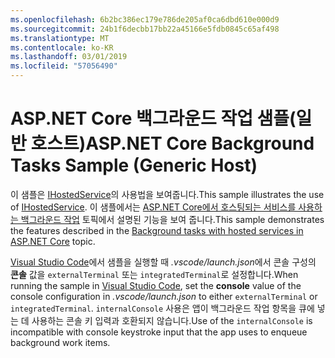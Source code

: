 ```yaml
---
ms.openlocfilehash: 6b2bc386ec179e786de205af0ca6dbd610e000d9
ms.sourcegitcommit: 24b1f6decbb17bb22a45166e5fdb0845c65af498
ms.translationtype: MT
ms.contentlocale: ko-KR
ms.lasthandoff: 03/01/2019
ms.locfileid: "57056490"
---
```

# <a name="aspnet-core-background-tasks-sample-generic-host"></a><span data-ttu-id="43469-101">ASP.NET Core 백그라운드 작업 샘플(일반 호스트)</span><span class="sxs-lookup"><span data-stu-id="43469-101">ASP.NET Core Background Tasks Sample (Generic Host)</span></span>

<span data-ttu-id="43469-102">이 샘플은 [IHostedService](https://docs.microsoft.com/dotnet/api/microsoft.extensions.hosting.ihostedservice)의 사용법을 보여줍니다.</span><span class="sxs-lookup"><span data-stu-id="43469-102">This sample illustrates the use of [IHostedService](https://docs.microsoft.com/dotnet/api/microsoft.extensions.hosting.ihostedservice).</span></span> <span data-ttu-id="43469-103">이 샘플에서는 [ASP.NET Core에서 호스팅되는 서비스를 사용하는 백그라운드 작업](https://docs.microsoft.com/aspnet/core/fundamentals/host/hosted-services) 토픽에서 설명된 기능을 보여 줍니다.</span><span class="sxs-lookup"><span data-stu-id="43469-103">This sample demonstrates the features described in the [Background tasks with hosted services in ASP.NET Core](https://docs.microsoft.com/aspnet/core/fundamentals/host/hosted-services) topic.</span></span>

<span data-ttu-id="43469-104">[Visual Studio Code](https://code.visualstudio.com/)에서 샘플을 실행할 때 *.vscode/launch.json*에서 콘솔 구성의 **콘솔** 값을 `externalTerminal` 또는 `integratedTerminal`로 설정합니다.</span><span class="sxs-lookup"><span data-stu-id="43469-104">When running the sample in [Visual Studio Code](https://code.visualstudio.com/), set the **console** value of the console configuration in *.vscode/launch.json* to either `externalTerminal` or `integratedTerminal`.</span></span> <span data-ttu-id="43469-105">`internalConsole` 사용은 앱이 백그라운드 작업 항목을 큐에 넣는 데 사용하는 콘솔 키 입력과 호환되지 않습니다.</span><span class="sxs-lookup"><span data-stu-id="43469-105">Use of the `internalConsole` is incompatible with console keystroke input that the app uses to enqueue background work items.</span></span>
